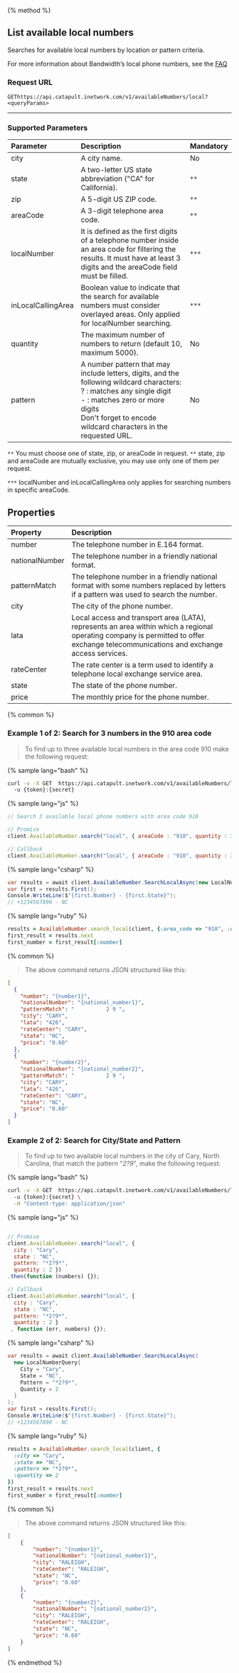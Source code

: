 {% method %}
## List available local numbers
Searches for available local numbers by location or pattern criteria.

For more information about Bandwidth’s local phone numbers, see the <a href="http://dev.bandwidth.com/faq/#voice">FAQ</a>

### Request URL

<code class="get">GET</code>`https://api.catapult.inetwork.com/v1/availableNumbers/local?<queryParams>`

---

### Supported Parameters

| Parameter          | Description                                                                                                                                                                                                                           | Mandatory |
|:-------------------|:--------------------------------------------------------------------------------------------------------------------------------------------------------------------------------------------------------------------------------------|:----------|
| city               | A city name.                                                                                                                                                                                                                          | No        |
| state              | A two-letter US state abbreviation ("CA" for California).                                                                                                                                                                             | `**`        |
| zip                | A 5-digit US ZIP code.                                                                                                                                                                                                                | `**`        |
| areaCode           | A 3-digit telephone area code.                                                                                                                                                                                                        | `**`        |
| localNumber        | It is defined as the first digits of a telephone number inside an area code for filtering the results. It must have at least 3 digits and the areaCode field must be filled.                                                          | `***`       |
| inLocalCallingArea | Boolean value to indicate that the search for available numbers must consider overlayed areas. Only applied for localNumber searching.                                                                                                | `***`       |
| quantity           | The maximum number of numbers to return (default 10, maximum 5000).                                                                                                                                                                   | No        |
| pattern            | A number pattern that may include letters, digits, and the following wildcard characters: <br> ? : matches any single digit <br> - : matches zero or more digits<br> Don't forget to encode wildcard characters in the requested URL. | No        |

<aside class="notice">
<p>
<code>**</code> You must choose one of state, zip, or areaCode in request.
<code>**</code> state, zip and areaCode are mutually exclusive, you may use only one of them per request.
</p>
</aside>
<aside class="notice">
<p>
<code>***</code> localNumber and inLocalCallingArea only applies for searching numbers in specific areaCode.
</p>
</aside>

## Properties

| Property       | Description                                                                                                                                                                          |
|:---------------|:-------------------------------------------------------------------------------------------------------------------------------------------------------------------------------------|
| number         | The telephone number in E.164 format.                                                                                                                                                |
| nationalNumber | The telephone number in a friendly national format.                                                                                                                                  |
| patternMatch   | The telephone number in a friendly national format with some numbers replaced by letters if a pattern was used to search the number.                                                 |
| city           | The city of the phone number.                                                                                                                                                        |
| lata           | Local access and transport area (LATA), represents an area within which a regional operating company is permitted to offer exchange telecommunications and exchange access services. |
| rateCenter     | The rate center is a term used to identify a telephone local exchange service area.                                                                                                  |
| state          | The state of the phone number.                                                                                                                                                       |
| price          | The monthly price for the phone number.                                                                                                                                              |

{% common %}
### Example 1 of 2: Search for 3 numbers in the 910 area code

> To find up to three available local numbers in the area code 910 make the following request:

{% sample lang="bash" %}

```bash
curl -v -X GET  https://api.catapult.inetwork.com/v1/availableNumbers/local?areaCode=910&quantity=3 \
  -u {token}:{secret}
```

{% sample lang="js" %}

```js
// Search 3 available local phone numbers with area code 910

// Promise
client.AvailableNumber.search("local", { areaCode : "910", quantity : 3 }).then(function (numbers) {});

// Callback
client.AvailableNumber.search("local", { areaCode : "910", quantity : 3 }, function (err, numbers) {});
```

{% sample lang="csharp" %}

```csharp
var results = await client.AvailableNumber.SearchLocalAsync(new LocalNumberQuery{ AreaCode = "910", Quantity = 3});
var first = results.First();
Console.WriteLine($"{first.Number} - {first.State}");
// +1234567890 - NC
```

{% sample lang="ruby" %}

```ruby
results = AvailableNumber.search_local(client, {:area_code => "910", :quantity => 3})
first_result = results.next
first_number = first_result[:number]
```

{% common %}
> The above command returns JSON structured like this:

```json
[
  {
    "number": "{number1}",
    "nationalNumber": "{national_number1}",
    "patternMatch": "          2 9 ",
    "city": "CARY",
    "lata": "426",
    "rateCenter": "CARY",
    "state": "NC",
    "price": "0.60"
  },
  {
    "number": "{number2}",
    "nationalNumber": "{national_number2}",
    "patternMatch": "          2 9 ",
    "city": "CARY",
    "lata": "426",
    "rateCenter": "CARY",
    "state": "NC",
    "price": "0.60"
  }
]
```

### Example 2 of 2: Search for City/State and Pattern

>To find up to two available local numbers in the city of Cary, North Carolina, that match the pattern "*2?9*", make the following request:


{% sample lang="bash" %}

```bash
curl -v -X GET  https://api.catapult.inetwork.com/v1/availableNumbers/local?city=Cary&state=NC&pattern=*2%3F9*&quantity=2 \
  -u {token}:{secret} \
  -H "Content-type: application/json"
```

{% sample lang="js" %}

```js

// Promise
client.AvailableNumber.search("local", {
  city : "Cary",
  state : "NC",
  pattern: "*2?9*",
  quantity : 2 })
.then(function (numbers) {});

// Callback
client.AvailableNumber.search("local", {
  city : "Cary",
  state : "NC",
  pattern: "*2?9*",
  quantity : 2 }
 , function (err, numbers) {});
```

{% sample lang="csharp" %}

```csharp
var results = await client.AvailableNumber.SearchLocalAsync(
  new LocalNumberQuery{
    City = "Cary",
    State = "NC",
    Pattern = "*2?9*",
    Quantity = 2
  }
);
var first = results.First();
Console.WriteLine($"{first.Number} - {first.State}");
// +1234567890 - NC
```

{% sample lang="ruby" %}

```ruby
results = AvailableNumber.search_local(client, {
  :city => "Cary",
  :state => "NC",
  :pattern => "*2?9*",
  :quantity => 2
})
first_result = results.next
first_number = first_result[:number]
```
{% common %}
> The above command returns JSON structured like this:

```json
[
    {
        "number": "{number1}",
        "nationalNumber": "{national_number1}",
        "city": "RALEIGH",
        "rateCenter": "RALEIGH",
        "state": "NC",
        "price": "0.60"
    },
    {
        "number": "{number2}",
        "nationalNumber": "{national_number2}",
        "city": "RALEIGH",
        "rateCenter": "RALEIGH",
        "state": "NC",
        "price": "0.60"
    }
]
```
{% endmethod %}
